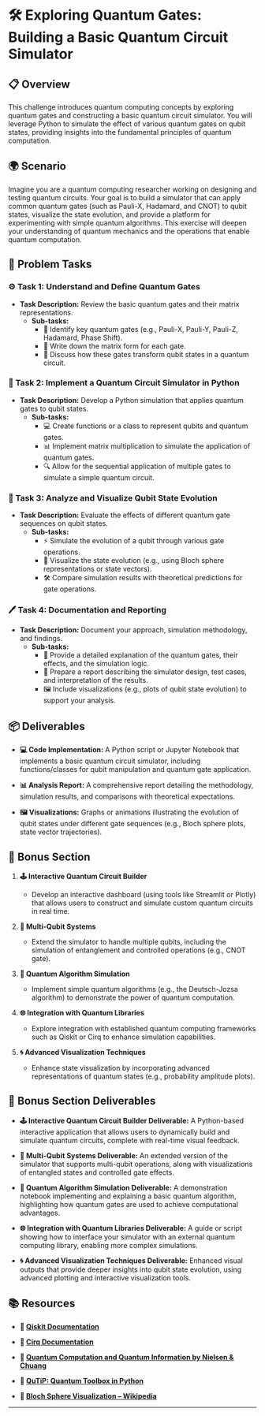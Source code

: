# 🛠️ Exploring Quantum Gates: Building a Basic Quantum Circuit Simulator

## 📋 Overview
This challenge introduces quantum computing concepts by exploring quantum gates and constructing a basic quantum circuit simulator. You will leverage Python to simulate the effect of various quantum gates on qubit states, providing insights into the fundamental principles of quantum computation.

## 🌍 Scenario
Imagine you are a quantum computing researcher working on designing and testing quantum circuits. Your goal is to build a simulator that can apply common quantum gates (such as Pauli-X, Hadamard, and CNOT) to qubit states, visualize the state evolution, and provide a platform for experimenting with simple quantum algorithms. This exercise will deepen your understanding of quantum mechanics and the operations that enable quantum computation.

## 📝 Problem Tasks

### ⚙️ Task 1: Understand and Define Quantum Gates
- **Task Description:** Review the basic quantum gates and their matrix representations.
  - **Sub-tasks:**
    - 📐 Identify key quantum gates (e.g., Pauli-X, Pauli-Y, Pauli-Z, Hadamard, Phase Shift).
    - 🧮 Write down the matrix form for each gate.
    - 🔧 Discuss how these gates transform qubit states in a quantum circuit.

### 🔬 Task 2: Implement a Quantum Circuit Simulator in Python
- **Task Description:** Develop a Python simulation that applies quantum gates to qubit states.
  - **Sub-tasks:**
    - 💻 Create functions or a class to represent qubits and quantum gates.
    - 📊 Implement matrix multiplication to simulate the application of quantum gates.
    - 🔍 Allow for the sequential application of multiple gates to simulate a simple quantum circuit.

### 🔧 Task 3: Analyze and Visualize Qubit State Evolution
- **Task Description:** Evaluate the effects of different quantum gate sequences on qubit states.
  - **Sub-tasks:**
    - ⚡ Simulate the evolution of a qubit through various gate operations.
    - 🔄 Visualize the state evolution (e.g., using Bloch sphere representations or state vectors).
    - 🛠️ Compare simulation results with theoretical predictions for gate operations.

### 🖊️ Task 4: Documentation and Reporting
- **Task Description:** Document your approach, simulation methodology, and findings.
  - **Sub-tasks:**
    - 📄 Provide a detailed explanation of the quantum gates, their effects, and the simulation logic.
    - 📝 Prepare a report describing the simulator design, test cases, and interpretation of the results.
    - 🖼️ Include visualizations (e.g., plots of qubit state evolution) to support your analysis.

## 📦 Deliverables
- **💻 Code Implementation:**
  A Python script or Jupyter Notebook that implements a basic quantum circuit simulator, including functions/classes for qubit manipulation and quantum gate application.

- **📊 Analysis Report:**
  A comprehensive report detailing the methodology, simulation results, and comparisons with theoretical expectations.

- **🖼️ Visualizations:**
  Graphs or animations illustrating the evolution of qubit states under different gate sequences (e.g., Bloch sphere plots, state vector trajectories).

## 🎁 Bonus Section
1. **🕹️ Interactive Quantum Circuit Builder**
   - Develop an interactive dashboard (using tools like Streamlit or Plotly) that allows users to construct and simulate custom quantum circuits in real time.

2. **🧮 Multi-Qubit Systems**
   - Extend the simulator to handle multiple qubits, including the simulation of entanglement and controlled operations (e.g., CNOT gate).

3. **🔄 Quantum Algorithm Simulation**
   - Implement simple quantum algorithms (e.g., the Deutsch-Jozsa algorithm) to demonstrate the power of quantum computation.

4. **🌐 Integration with Quantum Libraries**
   - Explore integration with established quantum computing frameworks such as Qiskit or Cirq to enhance simulation capabilities.

5. **🌀 Advanced Visualization Techniques**
   - Enhance state visualization by incorporating advanced representations of quantum states (e.g., probability amplitude plots).

## 🏅 Bonus Section Deliverables
- **🕹️ Interactive Quantum Circuit Builder Deliverable:**
  A Python-based interactive application that allows users to dynamically build and simulate quantum circuits, complete with real-time visual feedback.

- **🧮 Multi-Qubit Systems Deliverable:**
  An extended version of the simulator that supports multi-qubit operations, along with visualizations of entangled states and controlled gate effects.

- **🔄 Quantum Algorithm Simulation Deliverable:**
  A demonstration notebook implementing and explaining a basic quantum algorithm, highlighting how quantum gates are used to achieve computational advantages.

- **🌐 Integration with Quantum Libraries Deliverable:**
  A guide or script showing how to interface your simulator with an external quantum computing library, enabling more complex simulations.

- **🌀 Advanced Visualization Techniques Deliverable:**
  Enhanced visual outputs that provide deeper insights into qubit state evolution, using advanced plotting and interactive visualization tools.

## 📚 Resources

- **🔗 [Qiskit Documentation](https://qiskit.org/documentation/)**

- **🔗 [Cirq Documentation](https://quantumai.google/cirq/)**

- **🔗 [Quantum Computation and Quantum Information by Nielsen & Chuang](https://www.cambridge.org/core/books/quantum-computation-and-quantum-information/98F7D49A8ECFA7ACD9ECF59C91D7CE2C)**

- **🔗 [QuTiP: Quantum Toolbox in Python](http://qutip.org/)**

- **🔗 [Bloch Sphere Visualization – Wikipedia](https://en.wikipedia.org/wiki/Bloch_sphere)**

---
